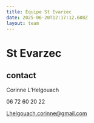```yaml
---
title: Équipe St Evarzec 
date: 2025-06-20T12:17:12.608Z
layout: team
---
```


# St Evarzec 



## contact 

Corinne L’Helgouach

06 72 60 20 22

Lhelgouach.corinne@gmail.com

